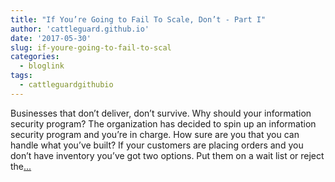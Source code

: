 ```yaml
---
title: "If You’re Going to Fail To Scale, Don’t - Part I"
author: 'cattleguard.github.io'
date: '2017-05-30'
slug: if-youre-going-to-fail-to-scal
categories:
  - bloglink
tags:
  - cattleguardgithubio
---
```


Businesses that don’t deliver, don’t survive. Why should your information security program? The organization has decided to spin up an information security program and you’re in charge. How sure are you that you can handle what you’ve built? If your customers are placing orders and you don’t have inventory you’ve got two options. Put them on a wait list or reject the[... <i class="fas fa-external-link-alt"></i>](https://cattleguard.github.io/2017/05/30/fail-to-scale-part1/)

